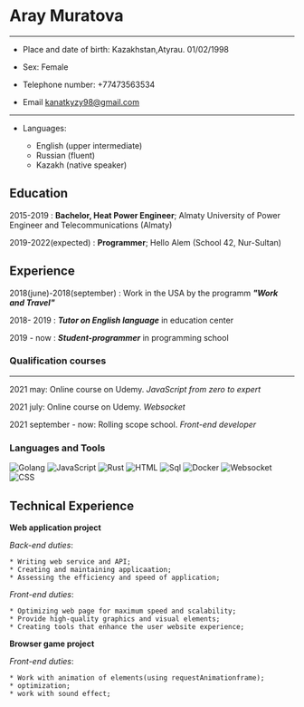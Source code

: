 Aray Muratova
=============

-------------------     ----------------------------
* Place and date of birth:   Kazakhstan,Atyrau. 01/02/1998

* Sex:                       Female

* Telephone number:          +77473563534

* Email                      kanatkyzy98@gmail.com

-------------------     ----------------------------

* Languages:

    * English (upper intermediate)
    * Russian (fluent)
    * Kazakh (native speaker)


Education
---------

2015-2019
:   **Bachelor, Heat Power Engineer**; Almaty University of Power Engineer and Telecommunications (Almaty)


2019-2022(expected)
:   **Programmer**; Hello Alem (School 42, Nur-Sultan)

Experience
----------

2018(june)-2018(september)
:   Work in the USA by the programm ***"Work and Travel"***

2018- 2019
:   ***Tutor on English language*** in education center

2019 - now
:   ***Student-programmer*** in programming school


### Qualification courses
-------------------------

2021 may:   Online course on Udemy. _JavaScript from zero to expert_

2021 july:  Online course on Udemy. _Websocket_

2021 september - now:   Rolling scope school. _Front-end developer_

### Languages and Tools

![Golang](https://img.shields.io/badge/-Golang-090909?style=for-the-badge&logo=go&logoColor=00a6d4)
![JavaScript](https://img.shields.io/badge/-JavaScript-090909?style=for-the-badge&logo=JavaScript&logoColor=E9D54D)
![Rust](https://img.shields.io/badge/-Rust-000000?style=for-the-badge&logo=Rust&logoColor=ffffff)
![HTML](https://img.shields.io/badge/-HTML-090909?style=for-the-badge&logo=html&logoColor=E9D54D)
![Sql](https://img.shields.io/badge/-Sql-090909?style=for-the-badge&logo=mysql&logoColor=006488)
![Docker](https://img.shields.io/badge/-Docker-090909?style=for-the-badge&logo=Docker&logoColor=0062af)
![Websocket](https://img.shields.io/badge/-Websocket-090909?style=for-the-badge&logo=Websocket&logoColor=0062af)
![CSS](https://img.shields.io/badge/-CSS-090909?style=for-the-badge&logo=css&logoColor=0062af)


Technical Experience
--------------------

**Web application project**

_Back-end duties_:

    * Writing web service and API;
    * Creating and maintaining applicaation;
    * Assessing the efficiency and speed of application;

_Front-end duties_:

    * Optimizing web page for maximum speed and scalability;
    * Provide high-quality graphics and visual elements;
    * Creating tools that enhance the user website experience;

**Browser game project**

_Front-end duties_:

    * Work with animation of elements(using requestAnimationframe);
    * optimization;
    * work with sound effect;







